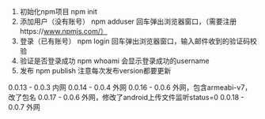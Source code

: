 1. 初始化npm项目
npm init 
2. 添加用户（没有账号）
npm adduser
回车弹出浏览器窗口，（需要注册https://www.npmjs.com/）
3. 登录（已有账号）
npm login
回车弹出浏览器窗口，输入邮件收到的验证码校验
4. 验证是否登录成功
npm whoami
会显示登录成功的username
5. 发布
npm publish
注意每次发布version都要更新

0.0.13 - 0.0.3 内网
0.0.14 - 0.0.4 外网
0.0.16 - 0.0.6 外网，包含armeabi-v7，改了包名
0.0.17 - 0.0.6 外网，修改了android上传文件监听status=0
0.0.18 - 0.0.7 外网